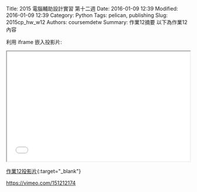 Title: 2015 電腦輔助設計實習 第十二週
Date: 2016-01-09 12:39
Modified: 2016-01-09 12:39
Category: Python
Tags: pelican, publishing
Slug: 2015cp_hw_w12
Authors: coursemdetw
Summary: 作業12摘要
以下為作業12內容

利用 iframe 嵌入投影片:

<iframe src="simplest12.html" width="500" height="300"></iframe>

[作業12投影片](simplest12.html){:target="_blank"}

https://vimeo.com/151212174